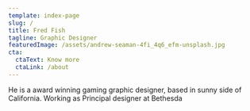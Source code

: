 ```yaml
---
template: index-page
slug: /
title: Fred Fish
tagline: Graphic Designer
featuredImage: /assets/andrew-seaman-4fi_4q6_efm-unsplash.jpg
cta:
  ctaText: Know more
  ctaLink: /about
---
```


He is a award winning gaming graphic designer, based in sunny side of California. Working as Principal designer at Bethesda

